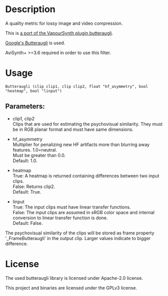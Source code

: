 # Description

A quality metric for lossy image and video compression.

This is [a port of the VapourSynth plugin butteraugli](https://github.com/fdar0536/VapourSynth-butteraugli).

[Google's Butteraugli](https://github.com/google/butteraugli) is used.

AviSynth+ >=3.6 required in order to use this filter.

# Usage

```
Butteraugli (clip clip1, clip clip2, float "hf_asymmetry", bool "heatmap", bool "linput")
```

## Parameters:

- clip1, clip2\
    Clips that are used for estimating the psychovisual similarity. They must be in RGB planar format and must have same dimensions.
        
- hf_asymmetry\
    Multiplier for penalizing new HF artifacts more than blurring away features. 1.0=neutral.\
    Must be greater than 0.0.\
    Default: 1.0.
    
- heatmap\
    True: A heatmap is returned containing differences between two input clips.\
    False: Returns clip2.\
    Default: True.
    
- linput\
    True: The input clips must have linear transfer functions.\
    False: The input clips are assumed in sRGB color space and internal conversion to linear transfer function is done.\
    Default: False.
    
    
The psychovisual similarity of the clips will be stored as frame property '_FrameButteraugli' in the output clip. Larger values indicate to bigger difference. 

# License

The used butteraugli library is licensed under Apache-2.0 license.

This project and binaries are licensed under the GPLv3 license.
